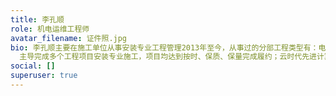 ```yaml
---
title: 李孔顺
role: 机电运维工程师
avatar_filename: 证件照.jpg
bio: 李孔顺主要在施工单位从事安装专业工程管理2013年至今，从事过的分部工程类型有：电气系统、智能化系统、给排水系统、暖通系统；主要负责工程安装专业前期的图纸深化设计、工程量计算、投标报价及施工阶段技术、商务、工程资料、结算、竣工交付与维修等工程管理工作。
  主导完成多个工程项目安装专业施工，项目均达到按时、保质、保量完成履约；云时代先进计算、成都超算中心、包商银行商务大厦、雄安市民服务中心、桂林两江机场T2航站楼、上海国家会展中心、恒丰银行烟台数据中心、天津爱琴海购物公园、广西南宁吴圩机场T2航站楼、银川国际交流中心等；
social: []
superuser: true
---
```

